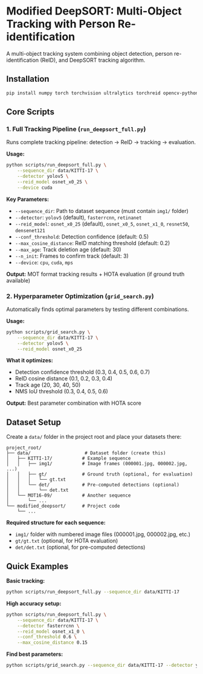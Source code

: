 # Modified DeepSORT: Multi-Object Tracking with Person Re-identification

A multi-object tracking system combining object detection, person re-identification (ReID), and DeepSORT tracking algorithm.

## Installation

```bash
pip install numpy torch torchvision ultralytics torchreid opencv-python-headless matplotlib tqdm scipy opencv-python Pillow git+https://github.com/cheind/py-motmetrics.git
```

## Core Scripts

### 1. Full Tracking Pipeline (`run_deepsort_full.py`)

Runs complete tracking pipeline: detection → ReID → tracking → evaluation.

**Usage:**
```bash
python scripts/run_deepsort_full.py \
    --sequence_dir data/KITTI-17 \
    --detector yolov5 \
    --reid_model osnet_x0_25 \
    --device cuda
```

**Key Parameters:**
- `--sequence_dir`: Path to dataset sequence (must contain `img1/` folder)
- `--detector`: `yolov5` (default), `fasterrcnn`, `retinanet`
- `--reid_model`: `osnet_x0_25` (default), `osnet_x0_5`, `osnet_x1_0`, `resnet50`, `densenet121`
- `--conf_threshold`: Detection confidence (default: 0.5)
- `--max_cosine_distance`: ReID matching threshold (default: 0.2)
- `--max_age`: Track deletion age (default: 30)
- `--n_init`: Frames to confirm track (default: 3)
- `--device`: `cpu`, `cuda`, `mps`

**Output:** MOT format tracking results + HOTA evaluation (if ground truth available)

### 2. Hyperparameter Optimization (`grid_search.py`)

Automatically finds optimal parameters by testing different combinations.

**Usage:**
```bash
python scripts/grid_search.py \
    --sequence_dir data/KITTI-17 \
    --detector yolov5 \
    --reid_model osnet_x0_25
```

**What it optimizes:**
- Detection confidence threshold (0.3, 0.4, 0.5, 0.6, 0.7)
- ReID cosine distance (0.1, 0.2, 0.3, 0.4)
- Track age (20, 30, 40, 50)
- NMS IoU threshold (0.3, 0.4, 0.5, 0.6)

**Output:** Best parameter combination with HOTA score

## Dataset Setup

Create a `data/` folder in the project root and place your datasets there:

```
project_root/
├── data/                    # Dataset folder (create this)
│   ├── KITTI-17/           # Example sequence
│   │   ├── img1/           # Image frames (000001.jpg, 000002.jpg, ...)
│   │   ├── gt/             # Ground truth (optional, for evaluation)
│   │   │   └── gt.txt
│   │   └── det/            # Pre-computed detections (optional)
│   │       └── det.txt
│   └── MOT16-09/           # Another sequence
│       └── ...
└── modified_deepsort/      # Project code
    └── ...
```

**Required structure for each sequence:**
- `img1/` folder with numbered image files (000001.jpg, 000002.jpg, etc.)
- `gt/gt.txt` (optional, for HOTA evaluation)
- `det/det.txt` (optional, for pre-computed detections)

## Quick Examples

**Basic tracking:**
```bash
python scripts/run_deepsort_full.py --sequence_dir data/KITTI-17
```

**High accuracy setup:**
```bash
python scripts/run_deepsort_full.py \
    --sequence_dir data/KITTI-17 \
    --detector fasterrcnn \
    --reid_model osnet_x1_0 \
    --conf_threshold 0.6 \
    --max_cosine_distance 0.15
```

**Find best parameters:**
```bash
python scripts/grid_search.py --sequence_dir data/KITTI-17 --detector yolov5
```
